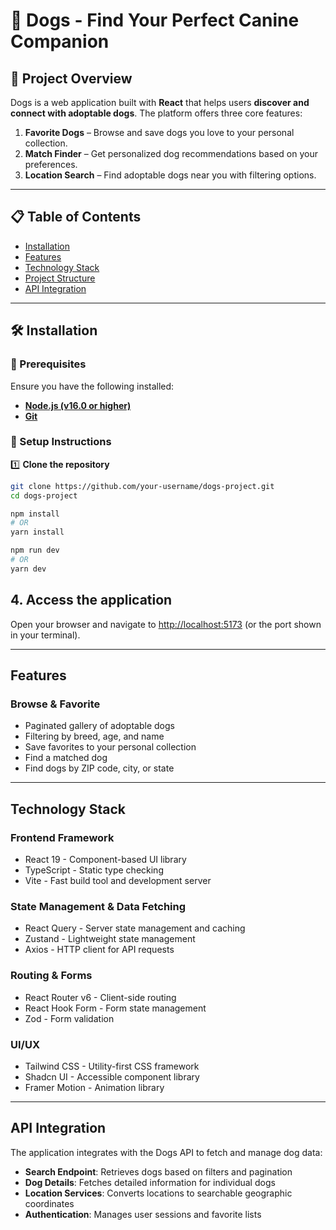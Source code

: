 # 🐶 Dogs - Find Your Perfect Canine Companion

## 📌 Project Overview

Dogs is a web application built with **React** that helps users **discover and connect with adoptable dogs**. The platform offers three core features:

1. **Favorite Dogs** – Browse and save dogs you love to your personal collection.
2. **Match Finder** – Get personalized dog recommendations based on your preferences.
3. **Location Search** – Find adoptable dogs near you with filtering options.

---

## 📋 Table of Contents

- [Installation](#installation)
- [Features](#features)
- [Technology Stack](#technology-stack)
- [Project Structure](#project-structure)
- [API Integration](#api-integration)

---

## 🛠 Installation

### **📌 Prerequisites**

Ensure you have the following installed:

- **[Node.js (v16.0 or higher)](https://nodejs.org/)**
- **[Git](https://git-scm.com/)**

### **🚀 Setup Instructions**

1️⃣ **Clone the repository**

```sh
git clone https://github.com/your-username/dogs-project.git
cd dogs-project
```
```sh
npm install
# OR
yarn install
```
```sh
npm run dev
# OR
yarn dev
```
## 4. Access the application

Open your browser and navigate to [http://localhost:5173](http://localhost:5173) (or the port shown in your terminal).

---

## Features

### Browse & Favorite
- Paginated gallery of adoptable dogs
- Filtering by breed, age, and name
- Save favorites to your personal collection
- Find a matched dog
- Find dogs by ZIP code, city, or state

---

## Technology Stack

### Frontend Framework
- React 19 - Component-based UI library
- TypeScript - Static type checking
- Vite - Fast build tool and development server

### State Management & Data Fetching
- React Query - Server state management and caching
- Zustand - Lightweight state management
- Axios - HTTP client for API requests

### Routing & Forms
- React Router v6 - Client-side routing
- React Hook Form - Form state management
- Zod - Form validation

### UI/UX
- Tailwind CSS - Utility-first CSS framework
- Shadcn UI - Accessible component library
- Framer Motion - Animation library

---

## API Integration

The application integrates with the Dogs API to fetch and manage dog data:

- **Search Endpoint**: Retrieves dogs based on filters and pagination
- **Dog Details**: Fetches detailed information for individual dogs
- **Location Services**: Converts locations to searchable geographic coordinates
- **Authentication**: Manages user sessions and favorite lists
```
